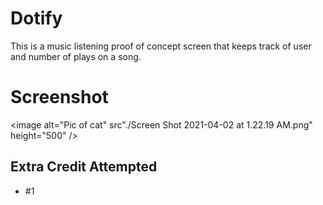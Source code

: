 # Dotify

This is a music listening proof of concept screen that keeps track of user and number of plays on a song.

# Screenshot 
<image alt="Pic of cat" src"./Screen Shot 2021-04-02 at 1.22.19 AM.png" height="500" />


## Extra Credit Attempted
- #1
